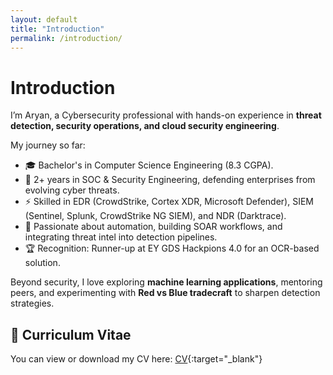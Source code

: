 ```yaml
---
layout: default
title: "Introduction"
permalink: /introduction/
---
```


# Introduction

I’m Aryan, a Cybersecurity professional with hands-on experience in **threat detection, security operations, and cloud security engineering**.  

My journey so far:  
- 🎓 Bachelor's in Computer Science Engineering (8.3 CGPA).  
- 🔐 2+ years in SOC & Security Engineering, defending enterprises from evolving cyber threats.  
- ⚡ Skilled in EDR (CrowdStrike, Cortex XDR, Microsoft Defender), SIEM (Sentinel, Splunk, CrowdStrike NG SIEM), and NDR (Darktrace).  
- 🤖 Passionate about automation, building SOAR workflows, and integrating threat intel into detection pipelines.  
- 🏆 Recognition: Runner-up at EY GDS Hackpions 4.0 for an OCR-based solution.  

Beyond security, I love exploring **machine learning applications**, mentoring peers, and experimenting with **Red vs Blue tradecraft** to sharpen detection strategies.  

## 📄 Curriculum Vitae
You can view or download my CV here:
[CV](CV/cv.pdf){:target="_blank"}
